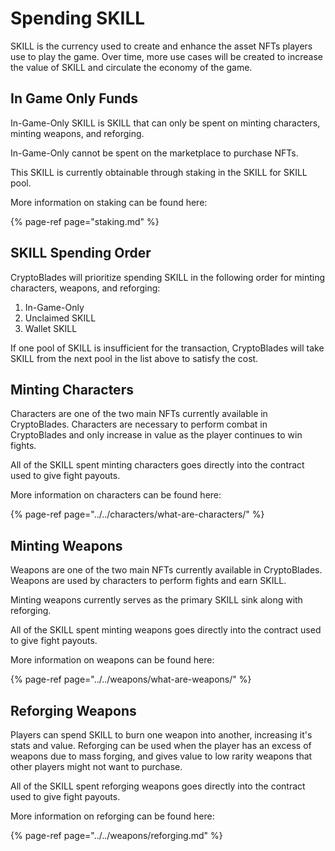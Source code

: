 # Spending SKILL

SKILL is the currency used to create and enhance the asset NFTs players use to play the game. Over time, more use cases will be created to increase the value of SKILL and circulate the economy of the game.

## In Game Only Funds

In-Game-Only SKILL is SKILL that can only be spent on minting characters, minting weapons, and reforging.

In-Game-Only cannot be spent on the marketplace to purchase NFTs.

This SKILL is currently obtainable through staking in the SKILL for SKILL pool.

More information on staking can be found here:

{% page-ref page="staking.md" %}

## SKILL Spending Order

CryptoBlades will prioritize spending SKILL in the following order for minting characters, weapons, and reforging:

1. In-Game-Only
2. Unclaimed SKILL
3. Wallet SKILL

If one pool of SKILL is insufficient for the transaction, CryptoBlades will take SKILL from the next pool in the list above to satisfy the cost.

## Minting Characters

Characters are one of the two main NFTs currently available in CryptoBlades. Characters are necessary to perform combat in CryptoBlades and only increase in value as the player continues to win fights.

All of the SKILL spent minting characters goes directly into the contract used to give fight payouts.

More information on characters can be found here:

{% page-ref page="../../characters/what-are-characters/" %}

## Minting Weapons

Weapons are one of the two main NFTs currently available in CryptoBlades. Weapons are used by characters to perform fights and earn SKILL.

Minting weapons currently serves as the primary SKILL sink along with reforging.

All of the SKILL spent minting weapons goes directly into the contract used to give fight payouts.

More information on weapons can be found here:

{% page-ref page="../../weapons/what-are-weapons/" %}

## Reforging Weapons

Players can spend SKILL to burn one weapon into another, increasing it's stats and value. Reforging can be used when the player has an excess of weapons due to mass forging, and gives value to low rarity weapons that other players might not want to purchase.

All of the SKILL spent reforging weapons goes directly into the contract used to give fight payouts.

More information on reforging can be found here:

{% page-ref page="../../weapons/reforging.md" %}

